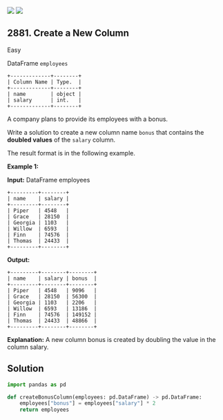 [![](https://img.shields.io/github/stars/javadev/LeetCode-in-Kotlin?label=Stars&style=flat-square)](https://github.com/javadev/LeetCode-in-Kotlin)
[![](https://img.shields.io/github/forks/javadev/LeetCode-in-Kotlin?label=Fork%20me%20on%20GitHub%20&style=flat-square)](https://github.com/javadev/LeetCode-in-Kotlin/fork)

## 2881\. Create a New Column

Easy

DataFrame `employees` 

    +-------------+--------+ 
    | Column Name | Type.  | 
    +-------------+--------+ 
    | name        | object | 
    | salary      | int.   | 
    +-------------+--------+

A company plans to provide its employees with a bonus.

Write a solution to create a new column name `bonus` that contains the **doubled values** of the `salary` column.

The result format is in the following example.

**Example 1:**

**Input:** DataFrame employees 

    +---------+--------+ 
    | name    | salary | 
    +---------+--------+ 
    | Piper   | 4548   | 
    | Grace   | 28150  | 
    | Georgia | 1103   | 
    | Willow  | 6593   | 
    | Finn    | 74576  | 
    | Thomas  | 24433  | 
    +---------+--------+

**Output:** 

    +---------+--------+--------+ 
    | name    | salary | bonus  | 
    +---------+--------+--------+ 
    | Piper   | 4548   | 9096   | 
    | Grace   | 28150  | 56300  | 
    | Georgia | 1103   | 2206   | 
    | Willow  | 6593   | 13186  | 
    | Finn    | 74576  | 149152 | 
    | Thomas  | 24433  | 48866  | 
    +---------+--------+--------+

**Explanation:** A new column bonus is created by doubling the value in the column salary.

## Solution

```python
import pandas as pd

def createBonusColumn(employees: pd.DataFrame) -> pd.DataFrame:
    employees["bonus"] = employees["salary"] * 2
    return employees
```